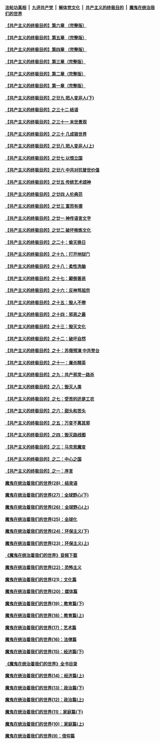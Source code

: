####  [法轮功真相](../../../../basic/blob/master/README.md?t=09291113) &nbsp;|&nbsp; [九评共产党](../../../../9ping.md/blob/master/README.md?t=09291113) &nbsp;|&nbsp; [解体党文化](../../../../jtdwh.md/blob/master/README.md?t=09291113)  &nbsp;|&nbsp; [共产主义的终极目的](../../../../gczydzjmd.md/blob/master/README.md?t=09291113) &nbsp;|&nbsp; [魔鬼在统治我们的世界](../../../../mgztzwmdsj.md/blob/master/README.md?t=09291113) 

#### [【共产主义的终极目的】第六章 （完整版）](../pages/nsc422/n11428913.md?t=09291113) 

#### [【共产主义的终极目的】第五章 （完整版）](../pages/nsc422/n11428912.md?t=09291113) 

#### [【共产主义的终极目的】第四章 （完整版）](../pages/nsc422/n11428907.md?t=09291113) 

#### [【共产主义的终极目的】第三章（完整版）](../pages/nsc422/n11428848.md?t=09291113) 

#### [【共产主义的终极目的】第二章（完整版）](../pages/nsc422/n11428831.md?t=09291113) 

#### [【共产主义的终极目的】第一章（完整版）](../pages/nsc422/n11417651.md?t=09291113) 

#### [【共产主义的终极目的】之廿九 把人变非人(下)](../pages/nsc422/n11344140.md?t=09291113) 

#### [【共产主义的终极目的】之三十二 结语](../pages/nsc422/n11360535.md?t=09291113) 

#### [【共产主义的终极目的】之三十一 末世景观](../pages/nsc422/n11351129.md?t=09291113) 

#### [【共产主义的终极目的】之三十 几成狼世界](../pages/nsc422/n11348280.md?t=09291113) 

#### [【共产主义的终极目的】之廿八 把人变非人(上)](../pages/nsc422/n11340492.md?t=09291113) 

#### [【共产主义的终极目的】之廿七 以恨立国](../pages/nsc422/n11336944.md?t=09291113) 

#### [【共产主义的终极目的】之廿六 中共对抗普世价值](../pages/nsc422/n11324785.md?t=09291113) 

#### [【共产主义的终极目的】之廿五 传统艺术颂神](../pages/nsc422/n11296396.md?t=09291113) 

#### [【共产主义的终极目的】之廿四 人伦典范](../pages/nsc422/n11296397.md?t=09291113) 

#### [【共产主义的终极目的】之廿三 富而有德](../pages/nsc422/n11283598.md?t=09291113) 

#### [【共产主义的终极目的】之廿一 神传语言文字](../pages/nsc422/n11263265.md?t=09291113) 

#### [【共产主义的终极目的】之廿二 破坏修炼文化](../pages/nsc422/n11245728.md?t=09291113) 

#### [【共产主义的终极目的】之二十：偷天换日](../pages/nsc422/n11238846.md?t=09291113) 

#### [【共产主义的终极目的】之十九：打开地狱门](../pages/nsc422/n11206376.md?t=09291113) 

#### [【共产主义的终极目的】之十八：柔性洗脑](../pages/nsc422/n11199994.md?t=09291113) 

#### [【共产主义的终极目的】之十七：颠倒善恶](../pages/nsc422/n11179782.md?t=09291113) 

#### [【共产主义的终极目的】之十六：反神骂祖宗](../pages/nsc422/n11166798.md?t=09291113) 

#### [【共产主义的终极目的】之十五：毁人不倦](../pages/nsc422/n11166792.md?t=09291113) 

#### [【共产主义的终极目的】之十四：邪恶之最](../pages/nsc422/n11150249.md?t=09291113) 

#### [【共产主义的终极目的】之十三：毁灭文化](../pages/nsc422/n11135227.md?t=09291113) 

#### [【共产主义的终极目的】之十二：破坏自然](../pages/nsc422/n11135214.md?t=09291113) 

#### [【共产主义的终极目的】之十：苏俄预演 中共登台](../pages/nsc422/n11118424.md?t=09291113) 

#### [【共产主义的终极目的】之十一：屠杀精英](../pages/nsc422/n11118442.md?t=09291113) 

#### [【共产主义的终极目的】之九：共产邪灵一路杀](../pages/nsc422/n11114139.md?t=09291113) 

#### [【共产主义的终极目的】之八：毁灭人类](../pages/nsc422/n11108503.md?t=09291113) 

#### [【共产主义的终极目的】之七：受苦的还是工农](../pages/nsc422/n11101809.md?t=09291113) 

#### [【共产主义的终极目的】之六：甜头和苦头](../pages/nsc422/n11096971.md?t=09291113) 

#### [【共产主义的终极目的】之五：万变不离其邪](../pages/nsc422/n11091285.md?t=09291113) 

#### [【共产主义的终极目的】之四：毁灭路线图](../pages/nsc422/n11086284.md?t=09291113) 

#### [【共产主义的终极目的】之三：马克思魔变](../pages/nsc422/n11061941.md?t=09291113) 

#### [【共产主义的终极目的】之二：中心之国](../pages/nsc422/n11047728.md?t=09291113) 

#### [【共产主义的终极目的】之一：序言](../pages/nsc422/n11086077.md?t=09291113) 

#### [魔鬼在统治着我们的世界(28)：结束语](../pages/nsc422/n10936246.md?t=09291113) 

#### [魔鬼在统治着我们的世界(27)：全球野心(下)](../pages/nsc422/n10928319.md?t=09291113) 

#### [魔鬼在统治着我们的世界(26)：全球野心(上)](../pages/nsc422/n10900318.md?t=09291113) 

#### [魔鬼在统治着我们的世界(25)：全球化](../pages/nsc422/n10788205.md?t=09291113) 

#### [魔鬼在统治着我们的世界(24)：环保主义(下)](../pages/nsc422/n10695307.md?t=09291113) 

#### [魔鬼在统治着我们的世界(23)：环保主义(上)](../pages/nsc422/n10688613.md?t=09291113) 

#### [《魔鬼在统治着我们的世界》音频下载](../pages/nsc422/n10635553.md?t=09291113) 

#### [魔鬼在统治着我们的世界(22)：恐怖主义](../pages/nsc422/n10614727.md?t=09291113) 

#### [魔鬼在统治着我们的世界(21)：文化篇](../pages/nsc422/n10597706.md?t=09291113) 

#### [魔鬼在统治着我们的世界(20)：媒体篇](../pages/nsc422/n10586579.md?t=09291113) 

#### [魔鬼在统治着我们的世界(19)：教育篇(下)](../pages/nsc422/n10564808.md?t=09291113) 

#### [魔鬼在统治着我们的世界(18)：教育篇(上)](../pages/nsc422/n10526970.md?t=09291113) 

#### [魔鬼在统治着我们的世界(17)：艺术篇](../pages/nsc422/n10499093.md?t=09291113) 

#### [魔鬼在统治着我们的世界(16)：法律篇](../pages/nsc422/n10485969.md?t=09291113) 

#### [魔鬼在统治着我们的世界(15)：经济篇(下)](../pages/nsc422/n10469975.md?t=09291113) 

#### [《魔鬼在统治着我们的世界》全书目录](../pages/nsc422/n10464261.md?t=09291113) 

#### [魔鬼在统治着我们的世界(14)：经济篇(上)](../pages/nsc422/n10457370.md?t=09291113) 

#### [魔鬼在统治着我们的世界(13)：政治篇(下)](../pages/nsc422/n10448270.md?t=09291113) 

#### [魔鬼在统治着我们的世界(12)：政治篇(上)](../pages/nsc422/n10444576.md?t=09291113) 

#### [魔鬼在统治着我们的世界(11)：家庭篇(下)](../pages/nsc422/n10440961.md?t=09291113) 

#### [魔鬼在统治着我们的世界(10)：家庭篇(上)](../pages/nsc422/n10435448.md?t=09291113) 

#### [魔鬼在统治着我们的世界(9)：信仰篇](../pages/nsc422/n10432159.md?t=09291113) 

